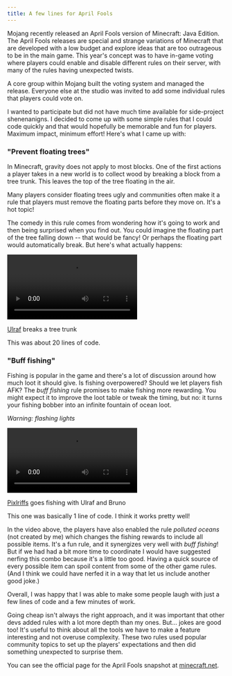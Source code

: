 ```yaml
---
title: A few lines for April Fools
---
```


Mojang recently released an April Fools version of Minecraft: Java Edition. The April Fools releases are special and strange variations of Minecraft that are developed with a low budget and explore ideas that are too outrageous to be in the main game. This year's concept was to have in-game voting where players could enable and disable different rules on their server, with many of the rules having unexpected twists.

A core group within Mojang built the voting system and managed the release. Everyone else at the studio was invited to add some individual rules that players could vote on.

I wanted to participate but did not have much time available for side-project shenenanigns. I decided to come up with some simple rules that I could code quickly and that would hopefully be memorable and fun for players. Maximum impact, minimum effort! Here's what I came up with:

### "Prevent floating trees"

In Minecraft, gravity does not apply to most blocks. One of the first actions a player takes in a new world is to collect wood by breaking a block from a tree trunk. This leaves the top of the tree floating in the air.

Many players consider floating trees ugly and communities often make it a rule that players must remove the floating parts before they move on. It's a hot topic!

The comedy in this rule comes from wondering how it's going to work and then being surprised when you find out. You could imagine the floating part of the tree falling down -- that would be fancy! Or perhaps the floating part would automatically break. But here's what actually happens:

<video src="https://user-images.githubusercontent.com/364886/229846421-4f915e7b-d473-4282-a84f-6a5a58e931a8.mp4" controls="controls">
</video>
<p class="video-caption"><a href="https://twitch.tv/ulraf"  target="_blank">Ulraf</a> breaks a tree trunk</p>

<!--
ffmpeg -i .\aprilfools-ulraf.mp4 -ss 01:21:57 -to 01:22:39 "prevent-floating-trees-original-size.mp4"
ffmpeg -i .\prevent-floating-trees-original-size.mp4 -vcodec libx264 -crf 26 prevent-floating-trees.mp4
-->



This was about 20 lines of code.

### "Buff fishing" 

Fishing is popular in the game and there's a lot of discussion around how much loot it should give. Is fishing overpowered? Should we let players fish AFK? The _buff fishing_ rule promises to make fishing more rewarding. You might expect it to improve the loot table or tweak the timing, but no: it turns your fishing bobber into an infinite fountain of ocean loot.

_Warning: flashing lights_

<video src="https://user-images.githubusercontent.com/364886/229846396-53b067f0-d968-44ca-b5fa-e4f48d19d800.mp4" controls="controls">
</video>

<p class="video-caption"><a href="https://www.twitch.tv/pixlriffs" target="_blank">Pixlriffs</a> goes fishing with Ulraf and Bruno</p>

<!--
ffmpeg -i .\aprilfools-pixlriffs.mp4 -ss 02:23:12 -to 02:23:56 "buff-fishing-original-size.mp4"
ffmpeg -i .\buff-fishing-original-size.mp4 -vcodec libx264 -crf 20 buff-fishing.mp4
-->

This one was basically 1 line of code. I think it works pretty well!

In the video above, the players have also enabled the rule _polluted oceans_ (not created by me) which changes the fishing rewards to include all possible items. It's a fun rule, and it synergizes very well with _buff fishing_! But if we had had a bit more time to coordinate I would have suggested nerfing this combo because it's a little too good. Having a quick source of every possible item can spoil content from some of the other game rules. (And I think we could have nerfed it in a way that let us include another good joke.)

Overall, I was happy that I was able to make some people laugh with just a few lines of code and a few minutes of work.

Going cheap isn't always the right approach, and it was important that other devs added rules with a lot more depth than my ones. But... jokes are good too! It's useful to think about all the tools we have to make a feature interesting and not overuse complexity. These two rules used popular community topics to set up the players' expectations and then did something unexpected to surprise them.

You can see the official page for the April Fools snapshot at <a href="https://www.minecraft.net/en-us/article/vote-update">minecraft.net</a>.

<!-- comment 
// comments: 

Video syncronization: when Ulraf says "OK lets jump in" and they go into the game
aprilfools-pixlriffs.mp4: 19:00
aprilfools-ulraf.mp4:  14:00 (-5:00)
aprilfools-bruno.mp4: 16:40 (-2:20)

1h:27m talks about my april fools 'floating trees' rule 
    uralf timestamp from 1:21:57 to 1:22:39 < --- this is good, clip it!
    and then 1:23:02 to 1:23:53 for the follow up joke 

2h21:50 my other game rule, the fishing one
    Pixl timestamp: 2:23:12 to 2:24:04
        (I trimmed this down to end at 2:23:56 for the blog post, cut some of the Warden fun but not all of it)
    Uralf: 2:18:15 to 2:18:51
    Bruno 2:20:46 to 2:21:35
-->
